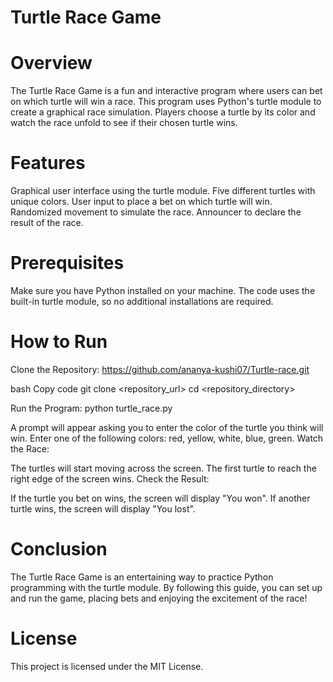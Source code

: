 # Turtle Race Game
# Overview
The Turtle Race Game is a fun and interactive program where users can bet on which turtle will win a race. This program uses Python's turtle module to create a graphical race simulation. Players choose a turtle by its color and watch the race unfold to see if their chosen turtle wins.

# Features
Graphical user interface using the turtle module.
Five different turtles with unique colors.
User input to place a bet on which turtle will win.
Randomized movement to simulate the race.
Announcer to declare the result of the race.
# Prerequisites
Make sure you have Python installed on your machine. The code uses the built-in turtle module, so no additional installations are required.

# How to Run
Clone the Repository: https://github.com/ananya-kushi07/Turtle-race.git

bash
Copy code
git clone <repository_url>
cd <repository_directory>

Run the Program:
python turtle_race.py

A prompt will appear asking you to enter the color of the turtle you think will win. Enter one of the following colors: red, yellow, white, blue, green.
Watch the Race:

The turtles will start moving across the screen. The first turtle to reach the right edge of the screen wins.
Check the Result:

If the turtle you bet on wins, the screen will display "You won".
If another turtle wins, the screen will display "You lost".
# Conclusion
The Turtle Race Game is an entertaining way to practice Python programming with the turtle module. By following this guide, you can set up and run the game, placing bets and enjoying the excitement of the race!

# License
This project is licensed under the MIT License.


